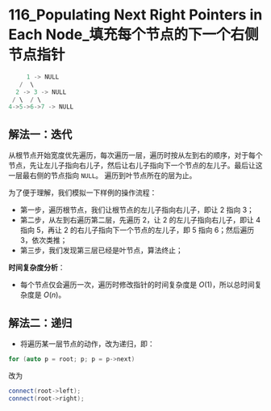 # 116_Populating Next Right Pointers in Each Node_填充每个节点的下一个右侧节点指针

```cpp
     1 -> NULL
   /  \
  2 -> 3 -> NULL
 / \  / \
4->5->6->7 -> NULL
```

## 解法一：迭代

从根节点开始宽度优先遍历，每次遍历一层，遍历时按从左到右的顺序，对于每个节点，先让左儿子指向右儿子，然后让右儿子指向下一个节点的左儿子。最后让这一层最右侧的节点指向 `NULL`。
遍历到叶节点所在的层为止。

为了便于理解，我们模拟一下样例的操作流程：

- 第一步，遍历根节点，我们让根节点的左儿子指向右儿子，即让 $2$ 指向 $3$；
- 第二步，从左到右遍历第二层，先遍历 $2$，让 $2$ 的左儿子指向右儿子，即让 $4$ 指向 $5$，再让 $2$ 的右儿子指向下一个节点的左儿子，即 $5$ 指向 $6$；然后遍历 $3$，依次类推；
- 第三步，我们发现第三层已经是叶节点，算法终止；

**时间复杂度分析**：
- 每个节点仅会遍历一次，遍历时修改指针的时间复杂度是 $O(1)$，所以总时间复杂度是 $O(n)$。


## 解法二：递归

- 将遍历某一层节点的动作，改为递归，即：
```cpp
for (auto p = root; p; p = p->next)
```
改为
```cpp
connect(root->left);
connect(root->right);
```


